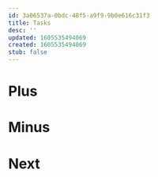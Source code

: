 ```yaml
---
id: 3a06537a-0bdc-48f5-a9f9-9b0e616c31f3
title: Tasks
desc: ''
updated: 1605535494069
created: 1605535494069
stub: false
---
```

# Plus

# Minus

# Next

